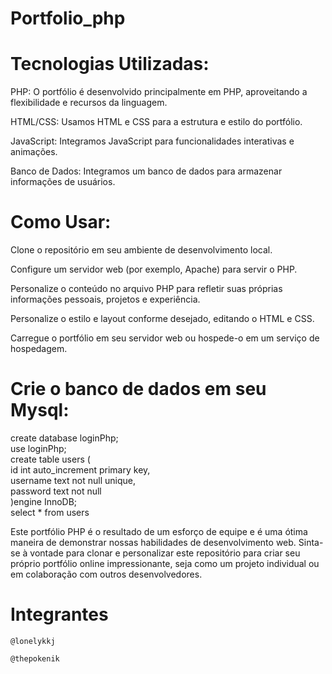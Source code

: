 # Portfolio_php

# Tecnologias Utilizadas:

PHP: O portfólio é desenvolvido principalmente em PHP, aproveitando a flexibilidade e recursos da linguagem.

HTML/CSS: Usamos HTML e CSS para a estrutura e estilo do portfólio.

JavaScript: Integramos JavaScript para funcionalidades interativas e animações.

Banco de Dados: Integramos um banco de dados para armazenar informações de usuários.

# Como Usar:

Clone o repositório em seu ambiente de desenvolvimento local.

Configure um servidor web (por exemplo, Apache) para servir o PHP.

Personalize o conteúdo no arquivo PHP para refletir suas próprias informações pessoais, projetos e experiência.

Personalize o estilo e layout conforme desejado, editando o HTML e CSS.

Carregue o portfólio em seu servidor web ou hospede-o em um serviço de hospedagem.
 
# Crie o banco de dados em seu Mysql:
create database loginPhp;<br>
use loginPhp;<br>
create table users (<br>
	id int auto_increment primary key,<br>
    username text not null unique,<br>
    password text not null<br>
)engine InnoDB;<br>
select * from users<br>

Este portfólio PHP é o resultado de um esforço de equipe e é uma ótima maneira de demonstrar nossas habilidades de desenvolvimento web. Sinta-se à vontade para clonar e personalizar este repositório para criar seu próprio portfólio online impressionante, seja como um projeto individual ou em colaboração com outros desenvolvedores.

# Integrantes
`@lonelykkj`

`@thepokenik`

